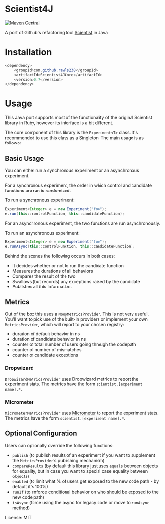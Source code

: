 # Scientist4J

[![Maven Central](https://maven-badges.herokuapp.com/maven-central/com.github.rawls238/Scientist4J/badge.svg)](https://maven-badges.herokuapp.com/maven-central/com.github.rawls238/Scientist4J)

A port of Github's refactoring tool [Scientist](https://github.com/github/scientist) in Java

# Installation

```java
<dependency>
    <groupId>com.github.rawls238</groupId>
    <artifactId>Scientist4JCore</artifactId>
    <version>0.7</version>
</dependency>
```
# Usage

This Java port supports most of the functionality of the original Scientist library in Ruby, however its interface is a bit different.

The core component of this library is the `Experiment<T>` class. It's recommended to use this class as a Singleton. The main usage is as follows:

## Basic Usage

You can either run a synchronous experiment or an asynchronous experiment.

For a synchronous experiment, the order in which control and candidate functions are run is randomized.

To run a synchronous experiment:

```java
Experiment<Integer> e = new Experiment("foo");
e.run(this::controlFunction, this::candidateFunction);
```

For an asynchronous experiment, the two functions are run asynchronously.

To run an asynchronous experiment:

```java
Experiment<Integer> e = new Experiment("foo");
e.runAsync(this::controlFunction, this::candidateFunction);
```

Behind the scenes the following occurs in both cases:
* It decides whether or not to run the candidate function
* Measures the durations of all behaviors
* Compares the result of the two
* Swallows (but records) any exceptions raised by the candidate
* Publishes all this information.


## Metrics

Out of the box this uses a `NoopMetricsProvider`. This is not very useful. You’ll want to pick use of the built-in providers or implement your own `MetricsProvider`, which will report to your chosen registry:

* duration of default behavior in ns
* duration of candidate behavior in ns
* counter of total number of users going through the codepath
* counter of number of mismatches
* counter of candidate exceptions

### Dropwizard

`DropwizardMetricsProvider` uses [Dropwizard metrics](https://dropwizard.github.io/metrics/) to report the experiment stats.
The metrics have the form `scientist.[experiment name].*`.


### Micrometer

`MicrometerMetricsProvider` uses [Micrometer](https://micrometer.io) to report the experiment stats.
The metrics have the form `scientist.[experiment name].*`.


## Optional Configuration

Users can optionally override the following functions:

* `publish` (to publish results of an experiment if you want to supplement the `MetricsProvider`’s publishing mechanism)
* `compareResults` (by default this library just uses `equals` between objects for equality, but in case you want to special case equality between objects)
* `enabled` (to limit what % of users get exposed to the new code path - by default it's 100%)
* `runIf` (to enforce conditional behavior on who should be exposed to the new code path)
* `isAsync` (force using the async for legacy code or move to `runAsync` method)


License: MIT
